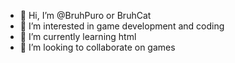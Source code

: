 - 👋 Hi, I’m @BruhPuro or BruhCat
- 👀 I’m interested in game development and coding
- 🌱 I’m currently learning html
- 💞️ I’m looking to collaborate on games
